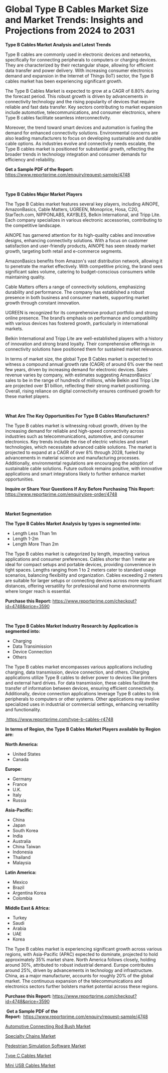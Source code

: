 <p><h1>Global Type B Cables Market Size and Market Trends: Insights and Projections from 2024 to 2031</h1></p><p><strong>Type B Cables Market Analysis and Latest Trends</strong></p>
<p><p>Type B cables are commonly used in electronic devices and networks, specifically for connecting peripherals to computers or charging devices. They are characterized by their rectangular shape, allowing for efficient data transfer and power delivery. With increasing consumer electronics demand and expansion in the Internet of Things (IoT) sector, the Type B cables market has been experiencing significant growth.</p><p>The Type B Cables Market is expected to grow at a CAGR of 8.80% during the forecast period. This robust growth is driven by advancements in connectivity technology and the rising popularity of devices that require reliable and fast data transfer. Key sectors contributing to market expansion include automotive, telecommunications, and consumer electronics, where Type B cables facilitate seamless interconnectivity.</p><p>Moreover, the trend toward smart devices and automation is fueling the demand for enhanced connectivity solutions. Environmental concerns are also leading manufacturers to focus on developing sustainable and durable cable options. As industries evolve and connectivity needs escalate, the Type B cables market is positioned for substantial growth, reflecting the broader trends in technology integration and consumer demands for efficiency and reliability.</p></p>
<p><strong>Get a Sample PDF of the Report:&nbsp;</strong> <a href="https://www.reportprime.com/enquiry/request-sample/4748">https://www.reportprime.com/enquiry/request-sample/4748</a></p>
<p>&nbsp;</p>
<p><strong>Type B Cables Major Market Players</strong></p>
<p><p>The Type B Cables market features several key players, including AINOPE, AmazonBasics, Cable Matters, UGREEN, Monoprice, Hosa, C2G, StarTech.com, NIPPONLABS, KAYBLES, Belkin International, and Tripp Lite. Each company specializes in various electronic accessories, contributing to the competitive landscape.</p><p>AINOPE has garnered attention for its high-quality cables and innovative designs, enhancing connectivity solutions. With a focus on customer satisfaction and user-friendly products, AINOPE has seen steady market growth, targeting both retail and e-commerce segments.</p><p>AmazonBasics benefits from Amazon's vast distribution network, allowing it to penetrate the market effectively. With competitive pricing, the brand sees significant sales volume, catering to budget-conscious consumers while maintaining quality.</p><p>Cable Matters offers a range of connectivity solutions, emphasizing durability and performance. The company has established a robust presence in both business and consumer markets, supporting market growth through constant innovation.</p><p>UGREEN is recognized for its comprehensive product portfolio and strong online presence. The brand’s emphasis on performance and compatibility with various devices has fostered growth, particularly in international markets.</p><p>Belkin International and Tripp Lite are well-established players with a history of innovation and strong brand loyalty. Their comprehensive offerings in connectivity solutions have positioned them for sustained market relevance.</p><p>In terms of market size, the global Type B Cables market is expected to witness a compound annual growth rate (CAGR) of around 6% over the next few years, driven by increasing demand for electronic devices. Sales revenue varies by company, with estimates suggesting AmazonBasics' sales to be in the range of hundreds of millions, while Belkin and Tripp Lite are projected over $1 billion, reflecting their strong market positioning. Overall, rising reliance on digital connectivity ensures continued growth for these market players.</p></p>
<p>&nbsp;</p>
<p><strong>What Are The Key Opportunities For Type B Cables Manufacturers?</strong></p>
<p><p>The Type B cables market is witnessing robust growth, driven by the increasing demand for reliable and high-speed connectivity across industries such as telecommunications, automotive, and consumer electronics. Key trends include the rise of electric vehicles and smart technologies, which necessitate advanced cable solutions. The market is projected to expand at a CAGR of over 8% through 2028, fueled by advancements in material science and manufacturing processes. Additionally, environmental regulations are encouraging the adoption of sustainable cable solutions. Future outlook remains positive, with innovative applications and smart integrations likely to further enhance market opportunities.</p></p>
<p><strong>Inquire or Share Your Questions If Any Before Purchasing This Report:</strong> <a href="https://www.reportprime.com/enquiry/pre-order/4748">https://www.reportprime.com/enquiry/pre-order/4748</a></p>
<p>&nbsp;</p>
<p><strong>Market Segmentation</strong></p>
<p><strong>The Type B Cables Market Analysis by types is segmented into:</strong></p>
<p><ul><li>Length Less Than 1m</li><li>Length 1-2m</li><li>Length More Than 2m</li></ul></p>
<p><p>The Type B cables market is categorized by length, impacting various applications and consumer preferences. Cables shorter than 1 meter are ideal for compact setups and portable devices, providing convenience in tight spaces. Lengths ranging from 1 to 2 meters cater to standard usage scenarios, balancing flexibility and organization. Cables exceeding 2 meters are suitable for larger setups or connecting devices across more significant distances, offering versatility for professional and home environments where longer reach is essential.</p></p>
<p><strong>Purchase this Report:&nbsp;</strong><a href="https://www.reportprime.com/checkout?id=4748&price=3590">https://www.reportprime.com/checkout?id=4748&price=3590</a></p>
<p>&nbsp;</p>
<p><strong>The Type B Cables Market Industry Research by Application is segmented into:</strong></p>
<p><ul><li>Charging</li><li>Data Transimission</li><li>Device Connection</li><li>Others</li></ul></p>
<p><p>The Type B cables market encompasses various applications including charging, data transmission, device connection, and others. Charging applications utilize Type B cables to deliver power to devices like printers and external hard drives. For data transmission, these cables facilitate the transfer of information between devices, ensuring efficient connectivity. Additionally, device connection applications leverage Type B cables to link peripherals to computers or other systems. Other applications may involve specialized uses in industrial or commercial settings, enhancing versatility and functionality.</p></p>
<p><a href="https://www.reportprime.com/type-b-cables-r4748">&nbsp;https://www.reportprime.com/type-b-cables-r4748</a></p>
<p><strong>In terms of Region, the Type B Cables Market Players available by Region are:</strong></p>
<p>
    <p> <strong> North America: </strong>
        <ul>
            <li>United States</li>
            <li>Canada</li>
        </ul>
        </p> 
    <p> <strong> Europe: </strong>
        <ul>
            <li>Germany</li>
            <li>France</li>
            <li>U.K.</li>
            <li>Italy</li>
            <li>Russia</li>
        </ul>
        </p> 
    <p> <strong> Asia-Pacific: </strong>
        <ul>
            <li>China</li>
            <li>Japan</li>
            <li>South Korea</li>
            <li>India</li>
            <li>Australia</li>
            <li>China Taiwan</li>
            <li>Indonesia</li>
            <li>Thailand</li>
            <li>Malaysia</li>
        </ul>
        </p> 
    <p> <strong> Latin America: </strong>
        <ul>
            <li>Mexico</li>
            <li>Brazil</li>
            <li>Argentina Korea</li>
            <li>Colombia</li>
        </ul>
        </p> 
    <p> <strong> Middle East & Africa: </strong>
        <ul>
            <li>Turkey</li>
            <li>Saudi</li>
            <li>Arabia</li>
            <li>UAE</li>
            <li>Korea</li>
        </ul>
    </p>
    </p>
<p><p>The Type B cables market is experiencing significant growth across various regions, with Asia-Pacific (APAC) expected to dominate, projected to hold approximately 35% market share. North America follows closely, holding around 30%, attributed to robust industrial demand. Europe contributes around 25%, driven by advancements in technology and infrastructure. China, as a major manufacturer, accounts for roughly 20% of the global market. The continuous expansion of the telecommunications and electronics sectors further bolsters market potential across these regions.</p></p>
<p><strong>Purchase this Report: </strong><a href="https://www.reportprime.com/checkout?id=4748&price=3590">https://www.reportprime.com/checkout?id=4748&price=3590</a></p>
<p>&nbsp;<strong>Get a Sample PDF of the Report:&nbsp;&nbsp;</strong><a href="https://www.reportprime.com/enquiry/request-sample/4748">https://www.reportprime.com/enquiry/request-sample/4748</a></p>
<p><strong></strong></p>
<p><p><a href="https://issuu.com/reportprime-2/docs/automotive-connecting-rod-bush-mark_5517591b7c6048">Automotive Connecting Rod Bush Market</a></p><p><a href="https://issuu.com/reportprime-2/docs/specialty-chains-market-size-2030.p_9def94f5856dbb">Specialty Chains Market</a></p><p><a href="https://www.linkedin.com/pulse/insights-pedestrian-simulation-software-industry-market-financial-roe3c?trackingId=YEDq3KrRQj6TDf%2Bb0O958Q%3D%3D">Pedestrian Simulation Software Market</a></p><p><a href="https://github.com/MarciaRunte/Market-Research-Report-List-1/blob/main/type-c-cables-market.md">Type C Cables Market</a></p><p><a href="https://github.com/MariaWashington76/Market-Research-Report-List-1/blob/main/mini-usb-cables-market.md">Mini USB Cables Market</a></p></p>